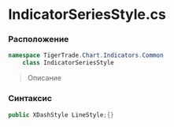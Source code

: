 
# IndicatorSeriesStyle.cs
### Расположение
```csharp
namespace TigerTrade.Chart.Indicators.Common  
    class IndicatorSeriesStyle
```

> Описание

### Синтаксис
```csharp
public XDashStyle LineStyle;{}
```
